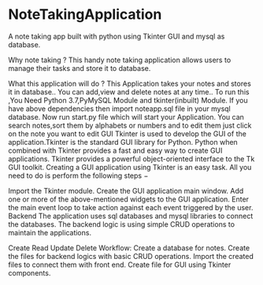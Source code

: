 # NoteTakingApplication
A note taking app built with python using Tkinter GUI and mysql as database.

Why note taking ?
This handy note taking application allows users to manage their tasks and store it to database.

What this application will do ?
This Application takes your notes and stores it in database..
You can add,view and delete notes at any time..
To run this ,You Need Python 3.7,PyMySQL Module and tkinter(inbuilt) Module.
If you have above dependencies then import noteapp.sql file in your mysql database.
Now run start.py file which will start your Application.
You can search notes,sort them by alphabets or numbers and to edit them just click on the note you want to edit
GUI
Tkinter is used to develop the GUI of the application.Tkinter is the standard GUI library for Python. Python when combined with Tkinter provides a fast and easy way to create GUI applications. Tkinter provides a powerful object-oriented interface to the Tk GUI toolkit. Creating a GUI application using Tkinter is an easy task. All you need to do is perform the following steps −

Import the Tkinter module.
Create the GUI application main window.
Add one or more of the above-mentioned widgets to the GUI application.
Enter the main event loop to take action against each event triggered by the user.
Backend
The application uses sql databases and mysql libraries to connect the databases. The backend logic is using simple CRUD operations to maintain the applications.

Create
Read
Update
Delete
Workflow:
 Create a database for notes.
 Create the files for backend logics with basic CRUD operations.
 Import the created files to connect them with front end.
 Create file for GUI using Tkinter components.
